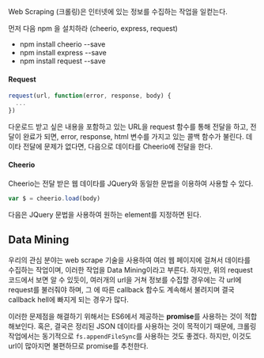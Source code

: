 Web Scraping (크롤링)은 인터넷에 있는 정보를 수집하는 작업을 일컫는다. 

먼저 다음 npm 을 설치하라 (cheerio, express, request)

- npm install cheerio --save
- npm install express --save
- npm install request --save

#### Request
```javascript
request(url, function(error, response, body) {
  ...
})
```
다운로드 받고 싶은 내용을 포함하고 있는 URL을 request 함수를 통해 전달을 하고, 전달이 완료가 되면, error, response, html 변수를 가지고 있는 콜백 함수가 불린다. 데이타 전달에 문제가 없다면, 다음으로 데이타를 Cheerio에 전달을 한다. 

#### Cheerio 
Cheerio는 전달 받은 웹 데이타를 JQuery와 동일한 문법을 이용하여 사용할 수 있다. 

```javascript
var $ = cheerio.load(body)
```
다음은 JQuery 문법을 사용하여 원하는 element를 지정하면 된다. 

## Data Mining
우리의 관심 분야는 web scrape 기술을 사용하여 여러 웹 페이지에 걸쳐서 데이타를 수집하는 작업이며, 이러한 작업을 Data Mining이라고 부른다. 하지만, 위의 request 코드에서 보면 알 수 있듯이, 여러개의 url을 거쳐 정보를 수집할 경우에는 각 url에 request를 불러줘야 하며, 그 에 따른 callback 함수도 계속해서 불려지며 결국 callback hell에 빠지게 되는 경우가 많다. 

이러한 문제점을 해결하기 위해서는 ES6에서 제공하는 **promise**를 사용하는 것이 적합해보인다. 혹은, 결국은 정리된 JSON 데이타를 사용하는 것이 목적이기 때문에, 크롤링 작업에서는 동기적으로 ``fs.appendFileSync``를 사용하는 것도 좋겠다. 하지만, 이것도 url이 많아지면 불편하므로 promise를 추천한다.